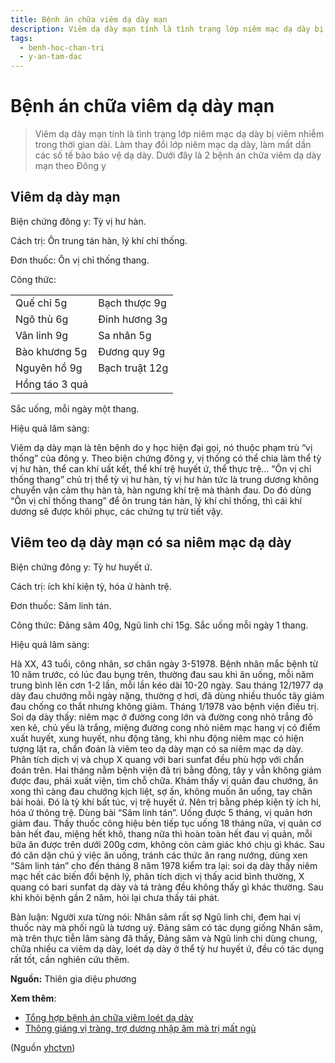```yaml
---
title: Bệnh án chữa viêm dạ dày mạn
description: Viêm dạ dày mạn tính là tình trạng lớp niêm mạc dạ dày bị viêm nhiễm trong thời gian dài. Làm thay đổi lớp niêm mạc dạ dày, làm mất dần các số tế bào bảo vệ dạ dày. Dưới đây là 2 bệnh án chữa viêm dạ dày mạn theo Đông y
tags:
  - benh-hoc-chan-tri
  - y-an-tam-dac
---
```


# Bệnh án chữa viêm dạ dày mạn 

> Viêm dạ dày mạn tính là tình trạng lớp niêm mạc dạ dày bị viêm nhiễm trong thời gian dài. Làm thay đổi lớp niêm mạc dạ dày, làm mất dần các số tế bào bảo vệ dạ dày. Dưới đây là 2 bệnh án chữa viêm dạ dày mạn theo Đông y


## Viêm dạ dày mạn


Biện chứng đông y: Tỳ vị hư hàn. 


Cách trị: Ôn trung tán hàn, lý khí chỉ thống. 


Đơn thuốc: Ôn vị chỉ thống thang.


Công thức: 




|  |  |
| --- | --- |
| Quế chỉ 5g | Bạch thược 9g |
| Ngô thù 6g | Đinh hương 3g |
| Vân linh 9g | Sa nhân 5g |
| Bào khương 5g | Đương quy 9g |
| Nguyên hồ 9g | Bạch truật 12g |
| Hồng táo 3 quả |  |


Sắc uống, mỗi ngày một thang.


Hiệu quả lâm sàng: 





Viêm dạ dày mạn là tên bệnh do y học hiện đại gọi, nó thuộc phạm trù “vị thống” của đông y. Theo biện chứng đông y, vị thống có thể chia làm thể tỳ vị hư hàn, thể can khí uất kết, thể khí trệ huyết ứ, thể thực trệ… “Ôn vị chỉ thống thang” chủ trị thể tỳ vị hư hàn, tỳ vị hư hàn tức là trung dương không chuyển vận cảm thụ hàn tà, hàn ngưng khí trệ mà thành đau. Do đó dùng “Ôn vị chỉ thống thang” để ôn trung tán hàn, lý khí chỉ thống, thì cái khí dương sẽ được khôi phục, các chứng tự trừ tiết vậy.


## Viêm teo dạ dày mạn có sa niêm mạc dạ dày


Biện chứng đông y: Tỳ hư huyết ứ. 


Cách trị: ích khí kiện tỳ, hóa ứ hành trệ. 


Đơn thuốc: Sâm linh tán.


Công thức: Đảng sâm 40g, Ngũ linh chi 15g. Sắc uống mỗi ngày 1 thang.


Hiệu quả lâm sàng: 


Hà XX, 43 tuổi, công nhân, sơ chân ngày 3-51978. Bệnh nhân mắc bệnh từ 10 năm trước, có lúc đau bụng trên, thường đau sau khi ăn uống, mỗi năm trung bình lên cơn 1-2 lần, mỗi lần kéo dài 10-20 ngày. Sau tháng 12/1977 dạ dày đau chướng mỗi ngày nặng, thường ợ hơi, đã dùng nhiều thuốc tây giảm đau chống co thắt nhưng không giảm. Tháng 1/1978 vào bệnh viện điều trị. Soi dạ dày thấy: niêm mạc ở đường cong lớn và đường cong nhỏ trắng đỏ xen kẽ, chủ yếu là trắng, miệng đường cong nhỏ niêm mạc hang vị có điểm xuất huyết, xung huyết, nhu động tăng, khi nhu động niêm mạc có hiện tượng lật ra, chẩn đoán là viêm teo dạ dày mạn có sa niêm mạc dạ dày. Phân tích dịch vị và chụp X quang với bari sunfat đều phù hợp với chẩn đoán trên. Hai tháng nằm bệnh viện đã trị bằng đông, tây y vẫn không giảm được đau, phải xuất viện, tìm chỗ chữa. Khám thấy vị quản đau chướng, ăn xong thì càng đau chướng kịch liệt, sợ ấn, không muốn ăn uống, tay chân bải hoải. Đó là tỳ khí bất túc, vị trệ huyết ứ. Nên trị bằng phép kiện tỳ ích hí, hóa ứ thông trệ. Dùng bài “Sâm linh tán”. Uống được 5 tháng, vị quản hơn giảm đau. Thấy thuốc công hiệu bèn tiếp tục uống 18 tháng nữa, vị quản cơ bản hết đau, miệng hết khô, thang nữa thì hoàn toàn hết đau vị quản, mỗi bữa ăn được trên dưới 200g cơm, không còn cảm giác khó chịu gì khác. Sau đó căn dặn chú ý việc ăn uống, tránh các thức ăn rang nướng, dùng xen “Sâm linh tán” cho đến tháng 8 năm 1978 kiểm tra lại: soi dạ dày thấy niêm mạc hết các biến đổi bệnh lý, phân tích dịch vị thấy acid bình thường, X quang có bari sunfat dạ dày và tá tràng đều không thấy gì khác thường. Sau khi khỏi bệnh gần 2 năm, hỏi lại chưa thấy tái phát.


Bàn luận: Người xưa từng nói: Nhân sâm rất sợ Ngũ linh chi, đem hai vị thuốc này mà phối ngũ là tương uý. Đảng sâm có tác dụng giống Nhân sâm, mà trên thực tiễn lâm sàng đã thấy, Đảng sâm và Ngũ linh chi dùng chung, chữa nhiều ca viêm dạ dày, loét dạ dày ở thể tỳ hư huyết ứ, đều có tác dụng rất tốt, cần nghiên cứu thêm.


**Nguồn:** Thiên gia diệu phương


**Xem thêm**:


* [Tổng hợp bệnh án chữa viêm loét dạ dày](/yhctvn/benh-an-chua-viem-loet-da-day/)
* [Thông giáng vị tràng, trợ dương nhập âm mà trị mất ngủ](/yhctvn/thong-giang-vi-trang-tro-duong-nhap-am-ma-tri-mat-ngu/)

(Nguồn <a href="https://yhctvn.com/benh-an-chua-viem-da-day-man/" target="_blank">yhctvn</a>)
